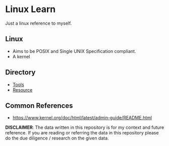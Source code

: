 # Linux Learn

Just a linux reference to myself.

## Linux
- Aims to be POSIX and Single UNIX Specification compliant.
- A kernel

## Directory
- [Tools](./tools/index.md)
- [Resource](./resource/resource.md)

## Common References
- https://www.kernel.org/doc/html/latest/admin-guide/README.html


**DISCLAIMER**: The data written in this repository is for my context and future reference. If you are reading or referring the data in this repository please do the due diligence / research on the given data.
